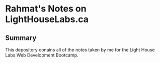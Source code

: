 # Rahmat's Notes on LightHouseLabs.ca
## Summary
This depository conains all of the notes taken by me for the Light House Labs Web Development Bootcamp.